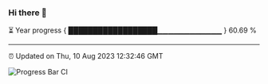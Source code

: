 ### Hi there 👋

⏳ Year progress { ██████████████████▁▁▁▁▁▁▁▁▁▁▁▁ } 60.69 %

---

⏰ Updated on Thu, 10 Aug 2023 12:32:46 GMT

![Progress Bar CI](https://github.com/liununu/liununu/workflows/Progress%20Bar%20CI/badge.svg)
